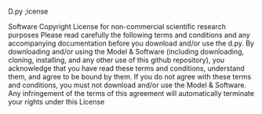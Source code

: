 D.py ;icense

Software Copyright License for non-commercial scientific research purposes Please read carefully the following terms and conditions and any accompanying documentation before you download and/or use the d.py. By downloading and/or using the Model & Software (including downloading, cloning, installing, and any other use of this github repository), you acknowledge that you have read these terms and conditions, understand them, and agree to be bound by them. If you do not agree with these terms and conditions, you must not download and/or use the Model & Software. Any infringement of the terms of this agreement will automatically terminate your rights under this License